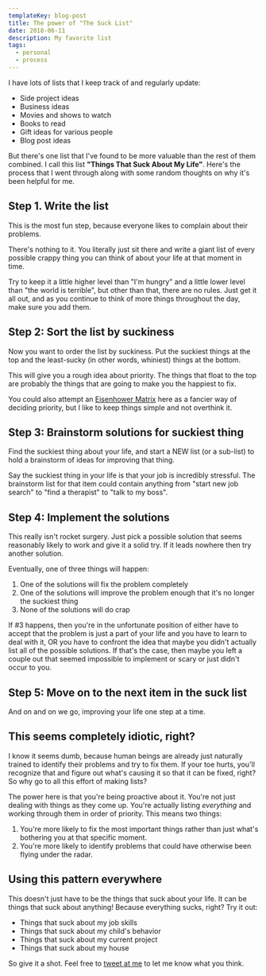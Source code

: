 ```yaml
---
templateKey: blog-post
title: The power of "The Suck List"
date: 2018-06-11
description: My favorite list
tags:
  - personal
  - process
---
```


I have lots of lists that I keep track of and regularly update:

* Side project ideas
* Business ideas
* Movies and shows to watch
* Books to read
* Gift ideas for various people
* Blog post ideas

But there's one list that I've found to be more valuable than the rest of them combined. I call this list **"Things That Suck About My Life"**. Here's the process that I went through along with some random thoughts on why it's been helpful for me.

## Step 1. Write the list

This is the most fun step, because everyone likes to complain about their problems.

There's nothing to it. You literally just sit there and write a giant list of every possible crappy thing you can think of about your life at that moment in time.

Try to keep it a little higher level than "I'm hungry" and a little lower level than "the world is terrible", but other than that, there are no rules. Just get it all out, and as you continue to think of more things throughout the day, make sure you add them.

## Step 2: Sort the list by suckiness

Now you want to order the list by suckiness. Put the suckiest things at the top and the least-sucky (in other words, whiniest) things at the bottom.

This will give you a rough idea about priority. The things that float to the top are probably the things that are going to make you the happiest to fix.

You could also attempt an [Eisenhower Matrix](http://www.eisenhower.me/eisenhower-matrix/) here as a fancier way of deciding priority, but I like to keep things simple and not overthink it.

## Step 3: Brainstorm solutions for suckiest thing

Find the suckiest thing about your life, and start a NEW list (or a sub-list) to hold a brainstorm of ideas for improving that thing.

Say the suckiest thing in your life is that your job is incredibly stressful. The brainstorm list for that item could contain anything from "start new job search" to "find a therapist" to "talk to my boss".

## Step 4: Implement the solutions

This really isn't rocket surgery. Just pick a possible solution that seems reasonably likely to work and give it a solid try. If it leads nowhere then try another solution.

Eventually, one of three things will happen:

1.  One of the solutions will fix the problem completely
2.  One of the solutions will improve the problem enough that it's no longer the suckiest thing
3.  None of the solutions will do crap

If #3 happens, then you're in the unfortunate position of either have to accept that the problem is just a part of your life and you have to learn to deal with it, OR you have to confront the idea that maybe you didn't actually list all of the possible solutions. If that's the case, then maybe you left a couple out that seemed impossible to implement or scary or just didn't occur to you.

## Step 5: Move on to the next item in the suck list

And on and on we go, improving your life one step at a time.

## This seems completely idiotic, right?

I know it seems dumb, because human beings are already just naturally trained to identify their problems and try to fix them. If your toe hurts, you'll recognize that and figure out what's causing it so that it can be fixed, right? So why go to all this effort of making lists?

The power here is that you're being proactive about it. You're not just dealing with things as they come up. You're actually listing _everything_ and working through them in order of priority. This means two things:

1.  You're more likely to fix the most important things rather than just what's bothering you at that specific moment.
2.  You're more likely to identify problems that could have otherwise been flying under the radar.

## Using this pattern everywhere

This doesn't just have to be the things that suck about your life. It can be things that suck about anything! Because everything sucks, right? Try it out:

* Things that suck about my job skills
* Things that suck about my child's behavior
* Things that suck about my current project
* Things that suck about my house

So give it a shot. Feel free to [tweet at me](https://twitter.com/mcrittenden/) to let me know what you think.
